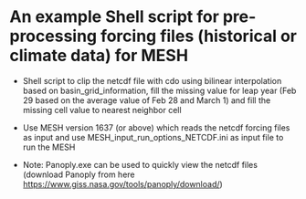 # An example Shell script for pre-processing forcing files (historical or climate data) for MESH

- Shell script to clip the netcdf file with cdo using bilinear interpolation based on basin_grid_information, fill the missing value for leap year (Feb 29 based on the average value of Feb 28 and March 1) and fill the missing cell value to nearest neighbor cell

- Use MESH version 1637 (or above) which reads the netcdf forcing files as input and use MESH_input_run_options_NETCDF.ini as input file to run the MESH

- Note: Panoply.exe can be used to quickly view the netcdf files (download Panoply from here https://www.giss.nasa.gov/tools/panoply/download/)
